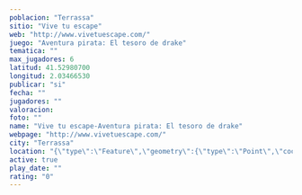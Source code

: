 ```yaml
---
poblacion: "Terrassa"
sitio: "Vive tu escape"
web: "http://www.vivetuescape.com/"
juego: "Aventura pirata: El tesoro de drake"
tematica: ""
max_jugadores: 6
latitud: 41.52980700
longitud: 2.03466530
publicar: "si"
fecha: ""
jugadores: ""
valoracion: 
foto: ""
name: "Vive tu escape-Aventura pirata: El tesoro de drake"
webpage: "http://www.vivetuescape.com/"
city: "Terrassa"
location: "{\"type\":\"Feature\",\"geometry\":{\"type\":\"Point\",\"coordinates\":[41.529807,2.0346653]}}"
active: true
play_date: ""
rating: "0"
---
```

